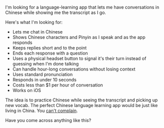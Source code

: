 I'm looking for a language-learning app that lets me have conversations in Chinese while showing me the transcript as I go.

Here's what I'm looking for:
- Lets me chat in Chinese
- Shows Chinese characters and Pinyin as I speak and as the app responds
- Keeps replies short and to the point
- Ends each response with a question
- Uses a physical headset button to signal it's their turn instead of guessing when I'm done talking
- Can handle hour-long conversations without losing context
- Uses standard pronunciation
- Responds in under 10 seconds
- Costs less than $1 per hour of conversation
- Works on iOS

The idea is to practice Chinese while seeing the transcript and picking up new vocab. The perfect Chinese language learning app would be just like living in China. You [can't complain](https://old.reddit.com/r/Jokes/comments/dfd1iv/i_asked_my_chinese_friend_what_its_like_living_in/#:~:text=He%20says%20he-,can%27t%20complain,-.).

Have you come across anything like this?
